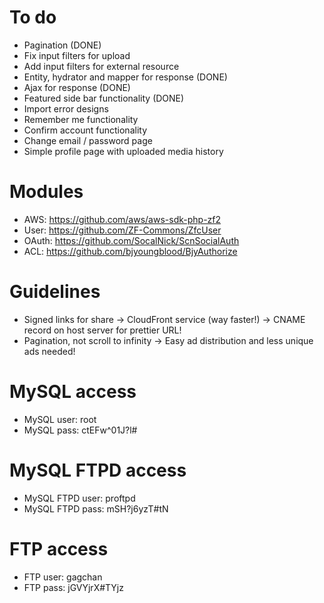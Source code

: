To do
================================================================================
- Pagination (DONE)
- Fix input filters for upload
- Add input filters for external resource
- Entity, hydrator and mapper for response (DONE)
- Ajax for response (DONE)
- Featured side bar functionality (DONE)
- Import error designs
- Remember me functionality
- Confirm account functionality
- Change email / password page
- Simple profile page with uploaded media history

Modules
================================================================================
- AWS: https://github.com/aws/aws-sdk-php-zf2
- User: https://github.com/ZF-Commons/ZfcUser
- OAuth: https://github.com/SocalNick/ScnSocialAuth
- ACL: https://github.com/bjyoungblood/BjyAuthorize

Guidelines
================================================================================
- Signed links for share -> CloudFront service (way faster!) -> CNAME record on host server for prettier URL!
- Pagination, not scroll to infinity -> Easy ad distribution and less unique ads needed!

MySQL access
================================================================================
- MySQL user: root
- MySQL pass: ctEFw^01J?l#

MySQL FTPD access
================================================================================
- MySQL FTPD user: proftpd
- MySQL FTPD pass: mSH?j6yzT#tN

FTP access
================================================================================
- FTP user: gagchan
- FTP pass: jGVYjrX#TYjz